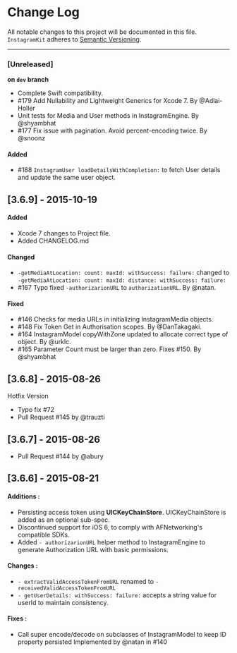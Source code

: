 # Change Log
All notable changes to this project will be documented in this file.
`InstagramKit` adheres to [Semantic Versioning](http://semver.org/).

---

### [Unreleased]
**on `dev` branch**
- Complete Swift compatibility.
- #179 Add Nullability and Lightweight Generics for Xcode 7. By @Adlai-Holler
- Unit tests for Media and User methods in InstagramEngine. By @shyambhat
- #177 Fix issue with pagination. Avoid percent-encoding twice. By @snoonz

#### Added
- #188 ```InstagramUser loadDetailsWithCompletion:``` to fetch User details and update the same user object.

## [3.6.9] - 2015-10-19

#### Added
- Xcode 7 changes to Project file.
- Added CHANGELOG.md

#### Changed
- `-getMediaAtLocation: count: maxId: withSuccess: failure:` changed to `-getMediaAtLocation: count: maxId: distance: withSuccess: failure:`
- #167 Typo fixed `-authorizarionURL` to `authorizationURL`. By @natan.

#### Fixed
- #146 Checks for media URLs in initializing InstagramMedia objects.
- #148 Fix Token Get in Authorisation scopes. By @DanTakagaki.
- #164 InstagramModel copyWithZone updated to allocate correct type of object. By @urklc.
- #165 Parameter Count must be larger than zero. Fixes #150. By @shyambhat


## [3.6.8] - 2015-08-26
Hotfix Version

- Typo fix #72 
- Pull Request #145 by @trauzti

## [3.6.7] - 2015-08-26

- Pull Request #144 by @abury

## [3.6.6] - 2015-08-21

#### Additions : 
- Persisting access token using **UICKeyChainStore**. UICKeyChainStore is added as an optional sub-spec.
- Discontinued support for iOS 6, to comply with AFNetworking's compatible SDKs. 
- Added `- authorizarionURL` helper method to InstagramEngine to generate Authorization URL with basic permissions.

#### Changes : 
- `- extractValidAccessTokenFromURL` renamed to `- receivedValidAccessTokenFromURL`
- `- getUserDetails: withSuccess: failure:` accepts a string value for userId to maintain consistency.

#### Fixes : 
- Call super encode/decode on subclasses of InstagramModel to keep ID property persisted 
  Implemented by @natan in #140
